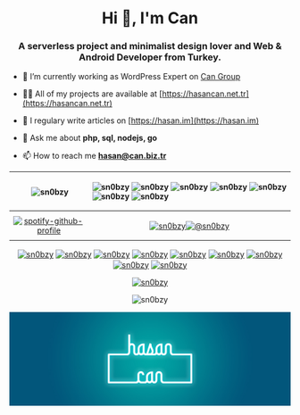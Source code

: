 <h1 align="center">Hi 👋, I'm Can</h1>
<h3 align="center">A serverless project and minimalist design lover and Web & Android Developer from Turkey.</h3>

- 🔭 I’m currently working as WordPress Expert on [Can Group](https://can.biz.tr)

- 👨‍💻 All of my projects are available at [https://hasancan.net.tr](https://hasancan.net.tr)

- 📝 I regulary write articles on [https://hasan.im](https://hasan.im)

- 💬 Ask me about **php, sql, nodejs, go**

- 📫 How to reach me **hasan@can.biz.tr**

|  <p>&nbsp;<img align="center" src="https://github-readme-stats.vercel.app/api?username=sn0bzy&show_icons=true" alt="sn0bzy" /></p> | <p align="left"><img src="https://devicons.github.io/devicon/devicon.git/icons/android/android-original-wordmark.svg" alt="sn0bzy" width="40" height="40"/> <img src="https://www.vectorlogo.zone/logos/firebase/firebase-icon.svg" alt="sn0bzy" width="40" height="40"/> <img src="https://www.vectorlogo.zone/logos/flutterio/flutterio-icon.svg" alt="sn0bzy" width="40" height="40"/> <img src="https://www.vectorlogo.zone/logos/git-scm/git-scm-icon.svg" alt="sn0bzy" width="40" height="40"/> <img src="https://devicons.github.io/devicon/devicon.git/icons/go/go-original.svg" alt="sn0bzy" width="40" height="40"/> <img src="https://devicons.github.io/devicon/devicon.git/icons/java/java-original-wordmark.svg" alt="sn0bzy" width="40" height="40"/> <img src="https://reactnative.dev/img/header_logo.svg" alt="sn0bzy" width="40" height="40"/></p>  |
| :------------: | :------------: |
| [![spotify-github-profile]([![spotify-github-profile](https://spotify-github-profile.vercel.app/api/view?uid=snobzy&cover_image=true)](https://spotify-github-profile.vercel.app/api/view?uid=snobzy&redirect=true))](https://spotify-github-profile.vercel.app/api/view?uid=11147100419&redirect=true) | <p align="center"><a href="https://twitter.com/sn0bzy" target="blank"><img align="center" src="https://cdn.jsdelivr.net/npm/simple-icons@3.0.1/icons/twitter.svg" alt="sn0bzy" height="40" width="40" /></a><a href="https://medium.com/@sn0bzy" target="blank"><img align="center" src="https://cdn.jsdelivr.net/npm/simple-icons@3.0.1/icons/medium.svg" alt="@sn0bzy" height="40" width="40" /></a></p>|

<p align="center">
<a href="https://codepen.io/sn0bzy" target="blank"><img align="center" src="https://cdn.jsdelivr.net/npm/simple-icons@3.0.1/icons/codepen.svg" alt="sn0bzy" height="20" width="20" /></a>
<a href="https://dev.to/sn0bzy" target="blank"><img align="center" src="https://cdn.jsdelivr.net/npm/simple-icons@3.0.1/icons/dev-dot-to.svg" alt="sn0bzy" height="20" width="20" /></a>
<a href="https://twitter.com/sn0bzy" target="blank"><img align="center" src="https://cdn.jsdelivr.net/npm/simple-icons@3.0.1/icons/twitter.svg" alt="sn0bzy" height="20" width="20" /></a>
<a href="https://linkedin.com/in/sn0bzy" target="blank"><img align="center" src="https://cdn.jsdelivr.net/npm/simple-icons@3.0.1/icons/linkedin.svg" alt="sn0bzy" height="20" width="20" /></a>
<a href="https://stackoverflow.com/sn0bzy" target="blank"><img align="center" src="https://cdn.jsdelivr.net/npm/simple-icons@3.0.1/icons/stackoverflow.svg" alt="sn0bzy" height="20" width="20" /></a>
<a href="https://codesandbox.com/sn0bzy" target="blank"><img align="center" src="https://cdn.jsdelivr.net/npm/simple-icons@3.0.1/icons/codesandbox.svg" alt="sn0bzy" height="20" width="20" /></a>
<a href="https://kaggle.com/sn0bzy" target="blank"><img align="center" src="https://cdn.jsdelivr.net/npm/simple-icons@3.0.1/icons/kaggle.svg" alt="sn0bzy" height="20" width="20" /></a>
<a href="https://fb.com/sn0bzy" target="blank"><img align="center" src="https://cdn.jsdelivr.net/npm/simple-icons@3.0.1/icons/facebook.svg" alt="sn0bzy" height="20" width="20" /></a>
<a href="https://instagram.com/sn0bzy" target="blank"><img align="center" src="https://cdn.jsdelivr.net/npm/simple-icons@3.0.1/icons/instagram.svg" alt="sn0bzy" height="20" width="20" /></a>
</p>

<p align="center"> <a href="https://twitter.com/Sn0bzy"><img src="https://img.shields.io/twitter/follow/sn0bzy?label=Follow%20at%20Twitter&style=for-the-badge" alt="sn0bzy" /> </a></p>
<p align="center"> <img src="https://komarev.com/ghpvc/?username=sn0bzy" alt="sn0bzy" /> </p>
<p align="center"> <img src="https://raw.githubusercontent.com/Sn0bzy/Sn0bzy/master/Cover.jpg" alt="sn0bzy" /> </p>

